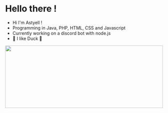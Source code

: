 # Hello there !

- Hi I'm Astyell !
- Programming in Java, PHP, HTML, CSS and Javascript
- Currently working on a discord bot with node.js
- 🦆 I like Duck 🦆

<div>
  <a href="https://www.youtube.com/watch?v=mQJ6q1ZCzsg"><img height="200" width="100%" src="https://github-readme-stats.vercel.app/api/top-langs?username=astyell&layout=compact&langs_count=8&theme=radical" /></a>
</div>
